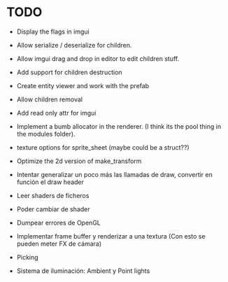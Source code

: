 # TODO

- Display the flags in imgui
- Allow serialize / deserialize for children.
- Allow imgui drag and drop in editor to edit children stuff.
- Add support for children destruction
- Create entity viewer and work with the prefab
- Allow children removal

- Add read only attr for imgui
- Implement a bumb allocator in the renderer. (I think its the pool thing in the modules folder).
- texture options for sprite_sheet (maybe could be a struct??)
- Optimize the 2d version of make_transform
- Intentar generalizar un poco más las llamadas de draw, convertir en función el draw header
- Leer shaders de ficheros
- Poder cambiar de shader
- Dumpear errores de OpenGL
- Implementar frame buffer y renderizar a una textura (Con esto se pueden meter FX de cámara)
- Picking
- Sistema de iluminación: Ambient y Point lights